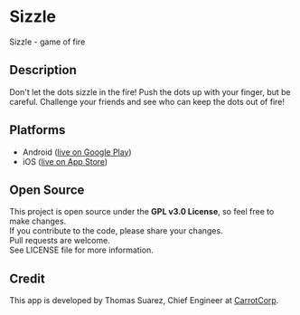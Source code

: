 # Sizzle
Sizzle - game of fire

## Description
Don't let the dots sizzle in the fire!
Push the dots up with your finger, but be careful.
Challenge your friends and see who can keep the dots out of fire!

## Platforms
* Android ([live on Google Play](https://play.google.com/store/apps/details?id=com.carrotcorp.sizzle))
* iOS ([live on App Store](https://itunes.apple.com/us/app/sizzle-game-of-fire/id1016164470?mt=8))

## Open Source
This project is open source under the **GPL v3.0 License**, so feel free to make changes.  
If you contribute to the code, please share your changes.  
Pull requests are welcome.  
See LICENSE file for more information.

## Credit
This app is developed by Thomas Suarez, Chief Engineer at [CarrotCorp](http://carrotcorp.com).
